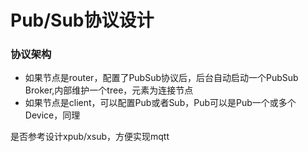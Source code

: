 # Pub/Sub协议设计

### 协议架构

+ 如果节点是router，配置了PubSub协议后，后台自动启动一个PubSub Broker,内部维护一个tree，元素为连接节点
+ 如果节点是client，可以配置Pub或者Sub，Pub可以是Pub一个或多个Device，同理

是否参考设计xpub/xsub，方便实现mqtt